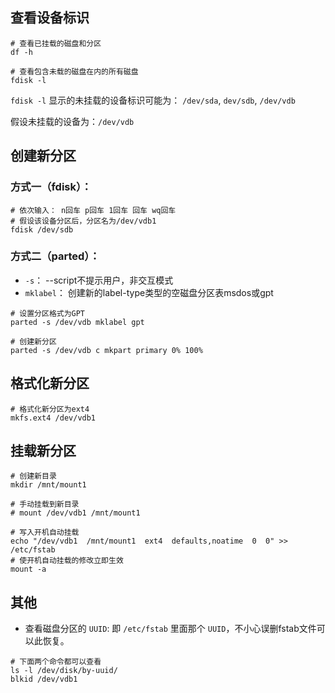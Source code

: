 ## 查看设备标识

```
# 查看已挂载的磁盘和分区
df -h

# 查看包含未载的磁盘在内的所有磁盘
fdisk -l
```

`fdisk -l` 显示的未挂载的设备标识可能为： `/dev/sda`, `dev/sdb`, `/dev/vdb`

假设未挂载的设备为：`/dev/vdb`


## 创建新分区

### 方式一（fdisk）：

```
# 依次输入： n回车 p回车 1回车 回车 wq回车
# 假设该设备分区后，分区名为/dev/vdb1
fdisk /dev/sdb
```

### 方式二（parted）：

- `-s`： --script不提示用户，非交互模式
- `mklabel`： 创建新的label-type类型的空磁盘分区表msdos或gpt

```
# 设置分区格式为GPT
parted -s /dev/vdb mklabel gpt

# 创建新分区
parted -s /dev/vdb c mkpart primary 0% 100%
```

## 格式化新分区

```
# 格式化新分区为ext4
mkfs.ext4 /dev/vdb1
```


## 挂载新分区

```
# 创建新目录
mkdir /mnt/mount1

# 手动挂载到新目录
# mount /dev/vdb1 /mnt/mount1

# 写入开机自动挂载
echo "/dev/vdb1  /mnt/mount1  ext4  defaults,noatime  0  0" >> /etc/fstab
# 使开机自动挂载的修改立即生效
mount -a
```

## 其他

- 查看磁盘分区的 `UUID`: 即 `/etc/fstab` 里面那个 `UUID`，不小心误删fstab文件可以此恢复。

```
# 下面两个命令都可以查看
ls -l /dev/disk/by-uuid/
blkid /dev/vdb1
```